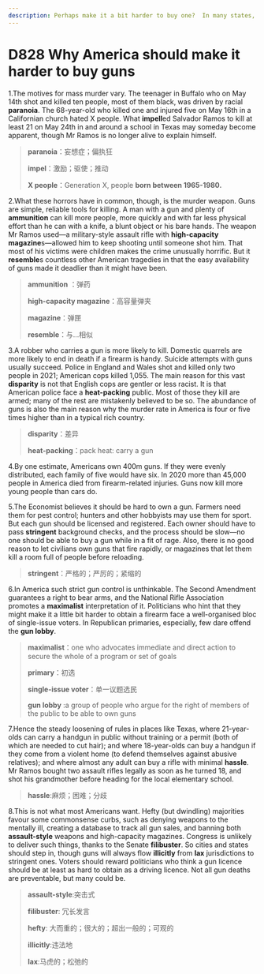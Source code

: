 ```yaml
---
description: Perhaps make it a bit harder to buy one?  In many states, it is easier to own a gun than a dog. That is absurd
---
```


# D828 Why America should make it harder to buy guns
1.The motives for mass murder vary. The teenager in Buffalo who on May 14th shot and killed ten people, most of them black, was driven by racial **paranoia**. The 68-year-old who killed one and injured five on May 16th in a Californian church hated X people. What **impell**ed Salvador Ramos to kill at least 21 on May 24th in and around a school in Texas may someday become apparent, though Mr Ramos is no longer alive to explain himself.

> **paranoia**：妄想症；偏执狂
>
> **impel**：激励；驱使；推动
>
> **X people**：Generation X, people **born between 1965-1980.**
>

2.What these horrors have in common, though, is the murder weapon. Guns are simple, reliable tools for killing. A man with a gun and plenty of **ammunition** can kill more people, more quickly and with far less physical effort than he can with a knife, a blunt object or his bare hands. The weapon Mr Ramos used—a military-style assault rifle with **high-capacity magazine**s—allowed him to keep shooting until someone shot him. That most of his victims were children makes the crime unusually horrific. But it **resemble**s countless other American tragedies in that the easy availability of guns made it deadlier than it might have been.

> **ammunition** ：弹药
>
> **high-capacity magazine**：高容量弹夹
>
> **magazine**：弹匣
>
> **resemble**：与…相似
>

3.A robber who carries a gun is more likely to kill. Domestic quarrels are more likely to end in death if a firearm is handy. Suicide attempts with guns usually succeed. Police in England and Wales shot and killed only two people in 2021; American cops killed 1,055. The main reason for this vast **disparity** is not that English cops are gentler or less racist. It is that American police face a **heat-packing** public. Most of those they kill are armed; many of the rest are mistakenly believed to be so. The abundance of guns is also the main reason why the murder rate in America is four or five times higher than in a typical rich country.

> **disparity**：差异
>
> **heat-packing**：pack heat: carry a gun
>

4.By one estimate, Americans own 400m guns. If they were evenly distributed, each family of five would have six. In 2020 more than 45,000 people in America died from firearm-related injuries. Guns now kill more young people than cars do.

5.The Economist believes it should be hard to own a gun. Farmers need them for pest control; hunters and other hobbyists may use them for sport. But each gun should be licensed and registered. Each owner should have to pass **stringent** background checks, and the process should be slow—no one should be able to buy a gun while in a fit of rage. Also, there is no good reason to let civilians own guns that fire rapidly, or magazines that let them kill a room full of people before reloading.

> **stringent**：严格的；严厉的；紧缩的
>

6.In America such strict gun control is unthinkable. The Second Amendment guarantees a right to bear arms, and the National Rifle Association promotes a **maximalist** interpretation of it. Politicians who hint that they might make it a little bit harder to obtain a firearm face a well-organised bloc of single-issue voters. In Republican primaries, especially, few dare offend the **gun lobby**.

> **maximalist**：one who advocates immediate and direct action to secure the whole of a program or set of goals
>
> **primary**：初选
>
> **single-issue voter**：单一议题选民
>
> **gun lobby** :a group of people who argue for the right of members of the public to be able to own guns
>

7.Hence the steady loosening of rules in places like Texas, where 21-year-olds can carry a handgun in public without training or a permit (both of which are needed to cut hair); and where 18-year-olds can buy a handgun if they come from a violent home (to defend themselves against abusive relatives); and where almost any adult can buy a rifle with minimal **hassle**. Mr Ramos bought two assault rifles legally as soon as he turned 18, and shot his grandmother before heading for the local elementary school.

> **hassle**:麻烦；困难；分歧
>

8.This is not what most Americans want. Hefty (but dwindling) majorities favour some commonsense curbs, such as denying weapons to the mentally ill, creating a database to track all gun sales, and banning both **assault-style** weapons and high-capacity magazines. Congress is unlikely to deliver such things, thanks to the Senate **filibuster**. So cities and states should step in, though guns will always flow **illicitly** from **lax** jurisdictions to stringent ones. Voters should reward politicians who think a gun licence should be at least as hard to obtain as a driving licence. Not all gun deaths are preventable, but many could be.

> **assault-style**:突击式
>
> **filibuster**: 冗长发言
>
> **hefty**: 大而重的；很大的；超出一般的；可观的
>
> **illicitly**:违法地
>
> **lax**:马虎的；松弛的
>

